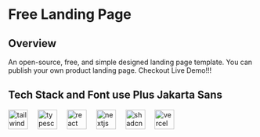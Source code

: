 # Free Landing Page

## Overview

An open-source, free, and simple designed landing page template. You can publish your own product landing page. Checkout Live Demo!!!

## Tech Stack and Font use Plus Jakarta Sans

<div align="left"> 
  <img src="https://cdn.jsdelivr.net/gh/devicons/devicon@latest/icons/tailwindcss/tailwindcss-original.svg" height="40" alt="tailwindcss logo"  />
  <img width="12" />
  <img src="https://cdn.jsdelivr.net/gh/devicons/devicon/icons/typescript/typescript-original.svg" height="40" alt="typescript logo"  />
  <img width="12" />
  <img src="https://cdn.jsdelivr.net/gh/devicons/devicon/icons/react/react-original.svg" height="40" alt="react logo"  />
  <img width="12" />
  <img src="https://cdn.jsdelivr.net/gh/devicons/devicon/icons/nextjs/nextjs-original.svg" height="40" alt="nextjs logo"  />
  <img width="12" />
  <img src="https://ui.shadcn.com/apple-touch-icon.png" height="40" alt="shadcn ui logo"  />
  <img width="12" />
  <img src="https://cdn.jsdelivr.net/gh/devicons/devicon@latest/icons/vercel/vercel-original.svg" height="40" alt="vercel logo"  />
</div>
